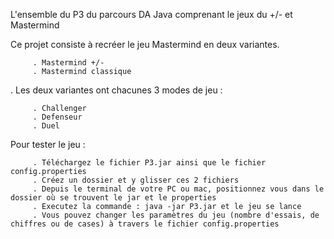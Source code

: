 L'ensemble du P3 du parcours DA Java comprenant le jeux du +/- et Mastermind

Ce projet consiste à recréer le jeu Mastermind en deux variantes.

         . Mastermind +/-
         . Mastermind classique
         
. Les deux variantes ont chacunes 3 modes de jeu :

         . Challenger
         . Defenseur
         . Duel
         

Pour tester le jeu :

         . Téléchargez le fichier P3.jar ainsi que le fichier config.properties
         . Créez un dossier et y glisser ces 2 fichiers
         . Depuis le terminal de votre PC ou mac, positionnez vous dans le dossier où se trouvent le jar et le properties 
         . Executez la commande : java -jar P3.jar et le jeu se lance 
         . Vous pouvez changer les paramètres du jeu (nombre d'essais, de chiffres ou de cases) à travers le fichier config.properties

